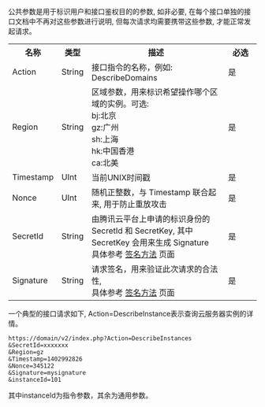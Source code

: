 公共参数是用于标识用户和接口鉴权目的的参数, 如非必要, 在每个接口单独的接口文档中不再对这些参数进行说明, 但每次请求均需要携带这些参数, 才能正常发起请求。

<table class="t">
<tbody><tr>
<th> <b>名称</b>
</th><th> <b>类型</b>
</th><th> <b>描述</b>
</th><th width="50"> <b>必选</b>
</th></tr>
<tr>
<td> Action
</td><td> String
</td><td> 接口指令的名称，例如: DescribeDomains
</td><td> 是
</td></tr>
<tr>
<td> Region
</td><td> String
</td><td> 区域参数，用来标识希望操作哪个区域的实例。可选: <br>bj:北京<br>gz:广州<br>sh:上海<br>hk:中国香港<br>ca:北美<br>

</td><td> 是
</td></tr>
<tr>
<td> Timestamp
</td><td> UInt
</td><td> 当前UNIX时间戳
</td><td> 是
</td></tr>
<tr>
<td> Nonce
</td><td> UInt
</td><td> 随机正整数，与 Timestamp 联合起来, 用于防止重放攻击
</td><td> 是
</td></tr>
<tr>
<td> SecretId
</td><td> String
</td><td> 由腾讯云平台上申请的标识身份的 SecretId 和 SecretKey, 其中 SecretKey 会用来生成 Signature<br>具体参考 <a href="/document/product/551/7393" title="签名方法">签名方法</a> 页面
</td><td> 是
</td></tr>
<tr>
<td> Signature
</td><td> String
</td><td> 请求签名，用来验证此次请求的合法性, <br>具体参考 <a href="/document/product/551/7393" title="签名方法">签名方法</a> 页面
</td><td> 是
</td></tr></tbody></table>

一个典型的接口请求如下, Action=DescribeInstance表示查询云服务器实例的详情。

```
https://domain/v2/index.php?Action=DescribeInstances
&SecretId=xxxxxxx
&Region=gz
&Timestamp=1402992826
&Nonce=345122
&Signature=mysignature
&instanceId=101
```
其中instanceId为指令参数，其余为通用参数。


